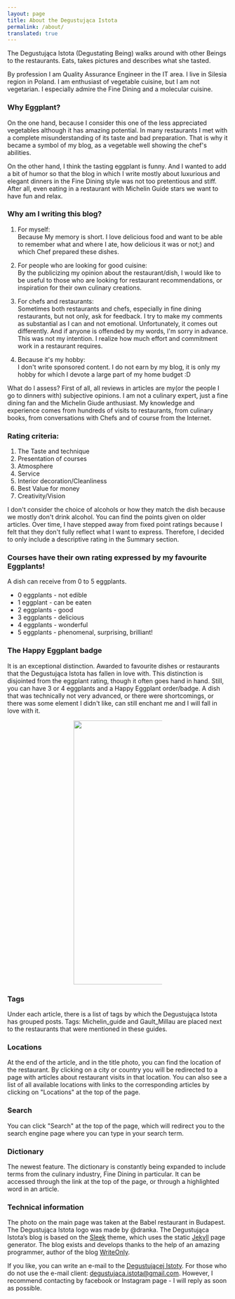 ```yaml
---
layout: page
title: About the Degustująca Istota
permalink: /about/
translated: true
---
```

The Degustująca Istota (Degustating Being) walks around with other Beings to the restaurants.
Eats, takes pictures and describes what she tasted.

 By profession I am Quality Assurance Engineer in the IT area. I live in Silesia region in Poland.
 I am enthusiast of vegetable cuisine, but I am not vegetarian. I especially admire the Fine Dining and a molecular cuisine.

### Why Eggplant?

On the one hand, because I consider this one of the less appreciated vegetables although it has amazing potential.
In many restaurants I met with a complete misunderstanding of its taste and bad preparation. 
That is why it became a symbol of my blog, as a vegetable well showing the chef's abilities.

On the other hand, I think the tasting eggplant is funny. And I wanted to add a bit of humor so that the blog in which
I write mostly about luxurious and elegant dinners in the Fine Dining style was not too pretentious and stiff.
After all, even eating in a restaurant with 
Michelin Guide stars we want to have fun and relax.

### Why am I writing this blog? 

1. For myself: <br/>
Because My memory is short. I love delicious food and want to be able to remember
 what and where I ate, how delicious it was or not;) and which Chef prepared these dishes.
 
2. For people who are looking for good cuisine: <br/>
By the publicizing my opinion about the restaurant/dish,
I would like to be useful to those who are looking for restaurant recommendations, 
or inspiration for their own culinary creations.

3. For chefs and restaurants:  <br/>
Sometimes both restaurants and chefs, especially in fine dining restaurants, but not only, ask for feedback.
I try to make my comments as  substantial as I can and  not emotional. Unfortunately, it comes out differently.
 And if anyone is offended by my words, I'm sorry in advance. 
This was not my intention. I realize how much effort and commitment work in a restaurant requires.

4. Because it's my hobby: <br/>
I don't write sponsored content. 
I do not earn by my blog, it is only my hobby for which I devote a large part of my home budget :D


What do I assess?
First of all, all reviews in articles are my(or the people I go to dinners with) subjective opinions.
I am not a culinary expert, just a fine dining fan and the Michelin Giude anthusiast.
My knowledge and experience comes
from hundreds of visits to restaurants, from culinary books, from conversations with Chefs and of course from the Internet.

### Rating criteria:
1. The Taste and technique
2. Presentation of courses
3. Atmosphere
4. Service
5. Interior decoration/Cleanliness
6. Best Value for money
7. Creativity/Vision

I don't consider the choice of alcohols or how they match the dish because we mostly don't drink alcohol. You can find the points given on older articles. Over time, I have stepped away from fixed point ratings because I felt
that they don't fully reflect what I want to express. Therefore, I decided to only include a descriptive rating in the Summary section.

<a name="baklazan"></a>
### Courses have their own rating expressed by my favourite Eggplants!
A dish can receive from 0 to 5 eggplants.
* 0 eggplants - not edible
* 1 eggplant - can be eaten
* 2 eggplants - good
* 3 eggplants - delicious
* 4 eggplants - wonderful
* 5 eggplants - phenomenal, surprising, brilliant!


### The Happy Eggplant badge
It is an exceptional distinction.
Awarded to favourite dishes or restaurants that the Degustująca Istota has fallen in love with.
This distinction is disjointed from the eggplant rating, though it often goes hand in hand.
Still, you can have 3 or 4 eggplants and a Happy Eggplant order/badge.
A dish that was technically not very advanced, or there were shortcomings,
 or there was some element I didn't like, can still enchant me and I will fall in love with it.


<center><div style="width:40%"><img src="{{site.img_url}}/assets/img/odznaka_new.gif" alt="DegustującaIstota" height="602" width="auto" />
</div></center>

### Tags
Under each article, there is a list of tags by which the Degustująca Istota has grouped posts.
 Tags: Michelin_guide and Gault_Millau are placed next to the restaurants that were mentioned in these guides.
 
### Locations
At the end of the article, and in the title photo, you can find the location of the restaurant.
By clicking on a city or country you will be redirected to a page with articles about restaurant visits in that location.
You can also see a list of all available locations with links to the corresponding articles by clicking on "Locations" at the top of the page.

### Search
You can click "Search" at the top of the page, which will redirect you to the search engine page where you can type in your search term.

### Dictionary
The newest feature. The dictionary is constantly being expanded to include terms from the culinary industry, Fine Dining in particular.
It can be accessed through the link at the top of the page, or through a highlighted word in an article.

### Technical information
The photo on the main page was taken at the Babel restaurant in Budapest.
The Degustująca Istota logo was made by @dranka. The Degustująca Istota’s blog is based on the [Sleek] theme,
which uses the static [Jekyll] page generator.
The blog exists and develops thanks to the help of an amazing programmer, author of the blog [WriteOnly].

If you like, you can write an e-mail to the  [Degustującej Istoty](mailto:{{site.email}}).
For those who do not use the e-mail client: degustujaca.istota@gmail.com.
 However, I recommend contacting by facebook or Instagram page - I will reply as soon as possible.

[Sleek]:https://janczizikow.github.io/sleek
[Jekyll]: https://jekyllrb.com
[WriteOnly]: https://www.writeonly.pl
